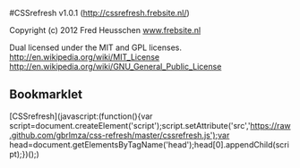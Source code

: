 #CSSrefresh v1.0.1 (http://cssrefresh.frebsite.nl/)

Copyright (c) 2012 Fred Heusschen
www.frebsite.nl

Dual licensed under the MIT and GPL licenses.
http://en.wikipedia.org/wiki/MIT_License
http://en.wikipedia.org/wiki/GNU_General_Public_License

## Bookmarklet

[CSSrefresh](javascript:(function(){var script=document.createElement('script');script.setAttribute('src','https://raw.github.com/gbrlmza/css-refresh/master/cssrefresh.js');var head=document.getElementsByTagName('head');head[0].appendChild(script);})();)


